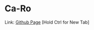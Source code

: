 # Ca-Ro
Link: [Github Page](https://pineapplesofjustice.github.io/Ca-Ro/ "Ca-Ro") [Hold Ctrl for New Tab]
